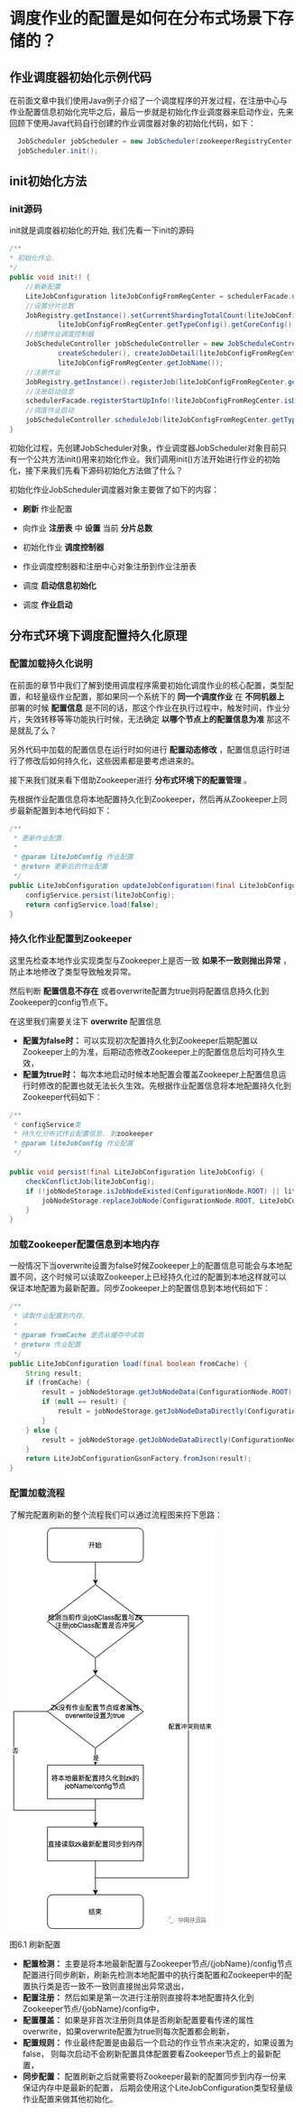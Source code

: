 # **调度作业的配置是如何在分布式场景下存储的？**

## **作业调度器初始化示例代码**

在前面文章中我们使用Java例子介绍了一个调度程序的开发过程，在注册中心与作业配置信息初始化完毕之后，最后一步就是初始化作业调度器来启动作业，先来回顾下使用Java代码自行创建的作业调度器对象的初始化代码，如下：

```java
  JobScheduler jobScheduler = new JobScheduler(zookeeperRegistryCenter, liteJobConfiguration);
  jobScheduler.init(); 
```

## **init初始化方法**

### **init源码**

init就是调度器初始化的开始, 我们先看一下init的源码

```java
/**
* 初始化作业.
*/
public void init() {
    //刷新配置
    LiteJobConfiguration liteJobConfigFromRegCenter = schedulerFacade.updateJobConfiguration(liteJobConfig);
    //设置分片总数
    JobRegistry.getInstance().setCurrentShardingTotalCount(liteJobConfigFromRegCenter.getJobName(), 
            liteJobConfigFromRegCenter.getTypeConfig().getCoreConfig().getShardingTotalCount());
    //创建作业调度控制器
    JobScheduleController jobScheduleController = new JobScheduleController(
            createScheduler(), createJobDetail(liteJobConfigFromRegCenter.getTypeConfig().getJobClass()), 
            liteJobConfigFromRegCenter.getJobName());
    //注册作业
    JobRegistry.getInstance().registerJob(liteJobConfigFromRegCenter.getJobName(), jobScheduleController, regCenter);
    //注册启动信息
    schedulerFacade.registerStartUpInfo(!liteJobConfigFromRegCenter.isDisabled());
    //调度作业启动
    jobScheduleController.scheduleJob(liteJobConfigFromRegCenter.getTypeConfig().getCoreConfig().getCron());
} 
```

初始化过程，先创建JobScheduler对象，作业调度器JobScheduler对象目前只有一个公共方法init()用来初始化作业。我们调用init()方法开始进行作业的初始化，接下来我们先看下源码初始化方法做了什么？

初始化作业JobScheduler调度器对象主要做了如下的内容：

- **刷新** 作业配置

-  向作业 **注册表** 中 **设置** 当前 **分片总数**

- 初始化作业 **调度控制器**

- 作业调度控制器和注册中心对象注册到作业注册表

- 调度 **启动信息初始化**

- 调度 **作业启动**

## 分布式环境下调度配置持久化原理

### **配置加载持久化说明**

在前面的章节中我们了解到使用调度程序需要初始化调度作业的核心配置，类型配置，和轻量级作业配置，那如果同一个系统下的 **同一个调度作业** 在 **不同机器上** 部署的时候 **配置信息** 是不同的话，那这个作业在执行过程中，触发时间，作业分片，失效转移等等功能执行时候，无法确定 **以哪个节点上的配置信息为准** 那这不是就乱了么？

另外代码中加载的配置信息在运行时如何进行 **配置动态修改** ，配置信息运行时进行了修改后如何持久化，这些因素都是要考虑进来的。

接下来我们就来看下借助Zookeeper进行 **分布式环境下的配置管理** 。

先根据作业配置信息将本地配置持久化到Zookeeper，然后再从Zookeeper上同步最新配置到本地代码如下：


```java
/**
 * 更新作业配置.
 *
 * @param liteJobConfig 作业配置
 * @return 更新后的作业配置
 */
public LiteJobConfiguration updateJobConfiguration(final LiteJobConfiguration liteJobConfig) {
    configService.persist(liteJobConfig);
    return configService.load(false);
}
```


### **持久化作业配置到Zookeeper**
这里先检查本地作业实现类型与Zookeeper上是否一致 **如果不一致则抛出异常** ，防止本地修改了类型导致触发异常。

然后判断 **配置信息不存在** 或者overwrite配置为true则将配置信息持久化到Zookeeper的config节点下。

在这里我们需要关注下 **overwrite** 配置信息

- **配置为false时：** 可以实现初次配置持久化到Zookeeper后期配置以Zookeeper上的为准，后期动态修改Zookeeper上的配置信息后均可持久生效，
- **配置为true时：** 每次本地启动时候本地配置会覆盖Zookeeper上配置信息运行时修改的配置也就无法长久生效。先根据作业配置信息将本地配置持久化到Zookeeper代码如下：

```java
/**
 * configService类 
 * 持久化分布式作业配置信息. 到zookeeper
 * @param liteJobConfig 作业配置
 */

public void persist(final LiteJobConfiguration liteJobConfig) {
    checkConflictJob(liteJobConfig);
    if (!jobNodeStorage.isJobNodeExisted(ConfigurationNode.ROOT) || liteJobConfig.isOverwrite()) {
        jobNodeStorage.replaceJobNode(ConfigurationNode.ROOT, LiteJobConfigurationGsonFactory.toJson(liteJobConfig));
    }
}
```


### **加载Zookeeper配置信息到本地内存**

一般情况下当overwrite设置为false时候Zookeeper上的配置信息可能会与本地配置不同，这个时候可以读取Zookeeper上已经持久化过的配置到本地这样就可以保证本地配置为最新配置。同步Zookeeper上的配置信息到本地代码如下：


```java
/**
 * 读取作业配置到内存.
 * 
 * @param fromCache 是否从缓存中读取
 * @return 作业配置
 */
public LiteJobConfiguration load(final boolean fromCache) {
    String result;
    if (fromCache) {
        result = jobNodeStorage.getJobNodeData(ConfigurationNode.ROOT);
        if (null == result) {
            result = jobNodeStorage.getJobNodeDataDirectly(ConfigurationNode.ROOT);
        }
    } else {
        result = jobNodeStorage.getJobNodeDataDirectly(ConfigurationNode.ROOT);
    }
    return LiteJobConfigurationGsonFactory.fromJson(result);
}
```

### **配置加载流程**
了解完配置刷新的整个流程我们可以通过流程图来捋下思路：

![在这里插入图片描述](/img/chapter_elasticjob/4-3-job-config-flow.png)

图6.1 刷新配置

- **配置检测：** 主要是将本地最新配置与Zookeeper节点/{jobName}/config节点配置进行同步刷新，刷新先检测本地配置中的执行类配置和Zookeeper中的配置执行类是否一致不一致则直接抛出异常退出，
- **配置注册：** 然后如果是第一次进行注册则直接将本地配置持久化到Zookeeper节点/{jobName}/config中，
- **配置覆盖：** 如果是非首次注册则具体是否刷新配置要看传递的属性overwrite，如果overwrite配置为true则每次配置都会刷新，
- **配置规则：** 作业最终配置是由最后一个启动的作业节点来决定的，如果设置为false， 则每次启动不会刷新配置具体配置要看Zookeeper节点上的最新配置，
- **同步配置：** 配置刷新之后就需要将Zookeeper最新的配置同步到内存一份来保证内存中是最新的配置， 后期会使用这个LiteJobConfiguration类型轻量级作业配置来做其他初始化。
